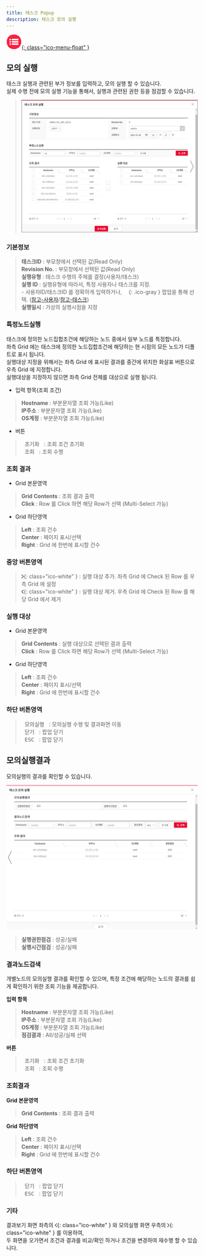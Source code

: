 ```yaml
---
title: 태스크 Popup
description: 태스크 모의 실행
---
```


<link rel="stylesheet" type="text/css" href="css/opme.css">

<!-- Defined -->
[popup-execution-dryrun]: img/popup-execution-dryrun.png
[popup-execution-dryrun-result]: img/popup-execution-dryrun-result.png
[ico-search]: img/icon/ico-search.png
[arrow-right]: img/icon/ico-arrow-right.png
[arrow-left]: img/icon/ico-arrow-left.png
[popup-user]: popupuser.md
[popup-task]: popuptask.md

<!-- Floating Menu -->
[menu]: index.html "목차"
[ico-menu]: img/icon/ico-menu.png
[![목차][ico-menu]{: class="ico-menu-float" }][menu]

## 모의 실행
태스크 실행과 관련된 부가 정보를 입력하고, 모의 실행 할 수 있습니다.  
실제 수행 전에 모의 실행 기능을 통해서, 실행과 관련된 권한 등을 점검할 수 있습니다.

> ![태스크모의실행][popup-execution-dryrun]

### **기본정보**
> **태스크ID** : 부모창에서 선택된 값(Read Only)  
> **Revision No.** : 부모창에서 선택된 값(Read Only)  
> **실행유형** : 태스크 수행의 주체를 결정(사용자/태스크)  
> **실행 ID** : 실행유형에 따라서, 특정 사용자나 태스크를 지정.  
    - 사용자ID/태스크ID 를 정확하게 입력하거나, ![소유자/태스크 조회][ico-search]{: .ico-gray } 팝업을 통해 선택. ([참고-사용자][popup-user]/[참고-태스크][popup-task])  
> **실행일시** : 가상의 실행시점을 지정

### **특정노드실행**
태스크에 정의한 노드집합조건에 해당하는 노드 중에서 일부 노드를 특정합니다.  
좌측 Grid 에는 태스크에 정의한 노드집합조건에 해당하는 현 시점의 모든 노드가 디폴트로 표시 됩니다.  
실행대상 지정을 위해서는 좌측 Grid 에 표시된 결과를 중간에 위치한 화살표 버튼으로 우측 Grid 에 지정합니다.  
실행대상을 지정하지 않으면 좌측 Grid 전체를 대상으로 실행 됩니다.

- 입력 항목(조회 조건)  
> **Hostname** : 부분문자열 조회 가능(Like)  
> **IP주소** : 부분문자열 조회 가능(Like)  
> **OS계정** : 부분문자열 조회 가능(Like)

- 버튼  
> <kbd class="btn-gray">&nbsp;초기화&nbsp;</kbd> : 조회 조건 초기화  
> <kbd class="btn-red">&nbsp;조회&nbsp;</kbd> : 조회 수행  
 
### **조회 결과**

- Grid 본문영역  
> **Grid Contents** : 조회 결과 출력  
> **Click** : Row 를 Click 하면 해당 Row가 선택 (Multi-Select 가능)
 
- Grid 하단영역  
> **Left** : 조회 건수  
> **Center** : 페이지 표시/선택  
> **Right** : Grid 에 한번에 표시할 건수  

### **중앙 버튼영역**
> ![추가][arrow-right]{: class="ico-white" } : 실행 대상 추가. 좌측 Grid 에 Check 된 Row 를 우측 Grid 에 설정  
> ![제거][arrow-left]{: class="ico-white" } : 실행 대상 제거. 우측 Grid 에 Check 된 Row 를 해당 Grid 에서 제거

### **실행 대상**

- Grid 본문영역  
> **Grid Contents** : 실행 대상으로 선택된 결과 출력  
> **Click** : Row 를 Click 하면 해당 Row가 선택 (Multi-Select 가능)

- Grid 하단영역  
> **Left** : 조회 건수  
> **Center** : 페이지 표시/선택  
> **Right** : Grid 에 한번에 표시할 건수

### **하단 버튼영역**
> <kbd class="btn-red">&nbsp;모의실행&nbsp;</kbd> : 모의실행 수행 및 결과화면 이동  
> <kbd class="btn-gray">&nbsp;닫기&nbsp;</kbd> : 팝업 닫기  
> <kbd class="btn-gray">&nbsp;ESC&nbsp;</kbd> : 팝업 닫기  

## 모의실행결과
모의실행의 결과를 확인할 수 있습니다.

![태스크모의실행결과][popup-execution-dryrun-result]

> **실행권한점검** : 성공/실패  
> **실행시간점검** : 성공/실패

### **결과노드검색**

개별노드의 모의실행 결과를 확인할 수 있으며, 특정 조건에 해당하는 노드의 결과를 쉽게 확인하기 위한 조회 기능을 제공합니다.

**입력 항목**

> **Hostname** : 부분문자열 조회 가능(Like)   
> **IP주소** : 부분문자열 조회 가능(Like)  
> **OS계정** : 부분문자열 조회 가능(Like)  
> **점검결과** : All/성공/실패 선택

**버튼**

> <kbd class="btn-gray">&nbsp;초기화&nbsp;</kbd> : 조회 조건 초기화  
> <kbd class="btn-red">&nbsp;조회&nbsp;</kbd> : 조회 수행

### **조회결과**

**Grid 본문영역**

> **Grid Contents** : 조회 결과 출력  

**Grid 하단영역**

> **Left** : 조회 건수  
> **Center** : 페이지 표시/선택  
> **Right** : Grid 에 한번에 표시할 건수  

### **하단 버튼영역**

> <kbd class="btn-gray">&nbsp;닫기&nbsp;</kbd> : 팝업 닫기  
> <kbd class="btn-gray">&nbsp;ESC&nbsp;</kbd> : 팝업 닫기  

### **기타**

결과보기 화면 좌측의 ![모의실행Page][arrow-left]{: class="ico-white" } 와 모의실행 화면 우측의 ![결과보기Page][arrow-right]{: class="ico-white" } 를 이용하여,  
두 화면을 오가면서 조건과 결과를 비교/확인 하거나 조건을 변경하여 재수행 할 수 있습니다.
